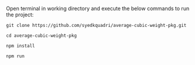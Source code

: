 Open terminal in working directory and execute the below commands to run the project:

    git clone https://github.com/syedkquadri/average-cubic-weight-pkg.git

    cd average-cubic-weight-pkg

    npm install

    npm run
